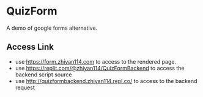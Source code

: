 # QuizForm
A demo of google forms alternative.
## Access Link
* use https://form.zhiyan114.com to access to the rendered page.
* use https://replit.com/@zhiyan114/QuizFormBackend to access the backend script source
* use http://quizformbackend.zhiyan114.repl.co/ to access to the backend request
